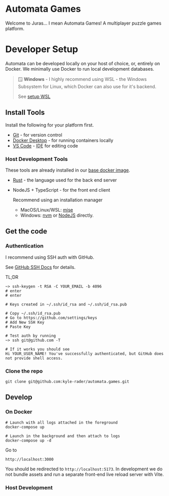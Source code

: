 # Automata Games

Welcome to Juras... I mean Automata Games! A multiplayer puzzle games platform.

# Developer Setup

Automata can be developed locally on your host of choice, or, entirely on Docker. We minimally use Docker to run local development databases.

> 🪟 **Windows** - I highly recommend using WSL - the Windows Subsystem for Linux, which Docker can also use for it's backend.
> 
> See [setup WSL](https://learn.microsoft.com/en-us/windows/wsl/install)

## Install Tools

Install the following for your platform first.

* [Git](https://git-scm.com/downloads) - for version control
* [Docker Desktop](https://www.docker.com/products/docker-desktop/) - for running containers locally
* [VS Code](https://code.visualstudio.com/) - <abbr title="Integrated Developer Experience">IDE</abbr> for editing code

### Host Development Tools

These tools are already installed in our [base docker image](./docker/automata.base.dockerfile).

* [Rust](https://rustup.rs/) - the language used for the back end server
* NodeJS + TypeScript - for the front end client
   
   Recommend using an installation manager
   * MacOS/Linux/WSL: [mise](https://github.com/jdx/mise)
   * Windows: [nvm](https://github.com/coreybutler/nvm-windows) or [NodeJS](https://nodejs.org/en) directly.

## Get the code

### Authentication

I recommend using SSH auth with GitHub.

See [GitHub SSH Docs](https://docs.github.com/en/authentication/connecting-to-github-with-ssh) for details.

TL;DR

```shell
~> ssh-keygen -t RSA -C YOUR_EMAIL -b 4096
# enter
# enter

# Keys created in ~/.ssh/id_rsa and ~/.ssh/id_rsa.pub

# Copy ~/.ssh/id_rsa.pub
# Go to https://github.com/settings/keys
# Add New SSH Key
# Paste Key

# Test auth by running
~> ssh git@github.com -T

# If it works you should see
Hi YOUR_USER_NAME! You've successfully authenticated, but GitHub does not provide shell access.
```

### Clone the repo

```shell
git clone git@github.com:kyle-rader/automata.games.git
```

## Develop

### On Docker

```shell
# Launch with all logs attached in the foreground
docker-compose up

# Launch in the background and then attach to logs
docker-compose up -d
```

Go to
```
http://localhost:3000
```

You should be redirected to `http://localhost:5173`.
In development we do not bundle assets and run a separate front-end live reload server with Vite.

### Host Development

